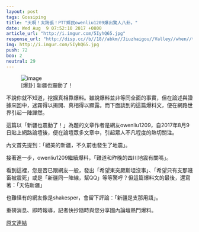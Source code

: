 ```yaml
---
layout: post
tags: Gossiping
title: "天啊！太誇張！PTT鄉民owenliu1209爆出驚人八卦。"
date: Wed Aug  9 07:52:10 2017 +0800
article_url: "http://i.imgur.com/5IyhQ65.jpg"
response_url: "http://disp.cc//b//18//abkm//Jiuzhaigou//Valley//when//the//M7.0"
img: http://i.imgur.com/5IyhQ65.jpg
push: 72
boo: 2
neutral: 29
---
```


<figure>
<img src="http://i.imgur.com/5IyhQ65.jpg" alt="image">
<figcaption>
[爆卦] 新疆也震動了！
</figcaption>
</figure>



不說你就不知道，挖掘真相靠爆料。雖說爆料並非等同全面的事實，但在論述與證據來回中，迷霧得以揭開、真相得以顯露。而下面談到的這篇爆料文，便在網路世界引起一陣譁然。

這篇以「新疆也震動了！」為題的文章作者是網友owenliu1209，自2017年8月9日貼上網路論壇後，便在論壇眾多文章中，引起眾人不凡程度的熱切關注。

內文首先提到：「絕美的新疆，不久前也發生了地震」。

接著進一步，owenliu1209繼續爆料，「難道和昨晚的四川地震有關嗎」。

看到這裡，您是否已跟網友一般，發出「希望東突厥斯坦沒事」、「希望只有支那賤畜被震死」或是「新疆同一陣線，幫QQ」等等驚呼？但這篇爆料文的最後，還寫著：「天佑新疆」

也難怪有的網友像是shakesper，會留下評論：「新疆是支那用語」。

重磅消息、即時報導，記者快抄隨時與您分享國內論壇熱門爆料。

<a href = "https://www.ptt.cc/bbs/Gossiping/M.1502236332.A.8C5.html">原文連結</a>

